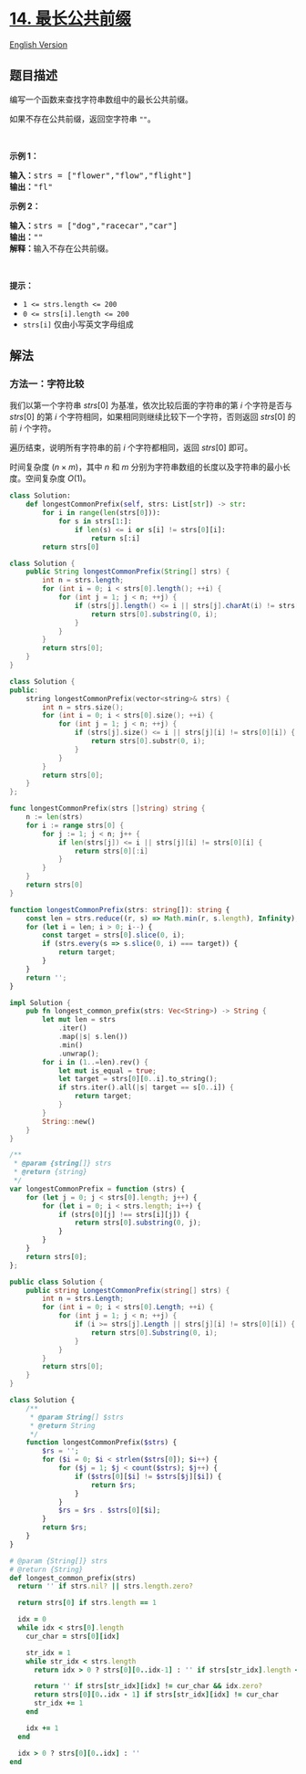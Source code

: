 # [14. 最长公共前缀](https://leetcode.cn/problems/longest-common-prefix)

[English Version](/solution/0000-0099/0014.Longest%20Common%20Prefix/README_EN.md)

<!-- tags:字典树,字符串 -->

## 题目描述

<!-- 这里写题目描述 -->

<p>编写一个函数来查找字符串数组中的最长公共前缀。</p>

<p>如果不存在公共前缀，返回空字符串&nbsp;<code>""</code>。</p>

<p>&nbsp;</p>

<p><strong>示例 1：</strong></p>

<pre>
<strong>输入：</strong>strs = ["flower","flow","flight"]
<strong>输出：</strong>"fl"
</pre>

<p><strong>示例 2：</strong></p>

<pre>
<strong>输入：</strong>strs = ["dog","racecar","car"]
<strong>输出：</strong>""
<strong>解释：</strong>输入不存在公共前缀。</pre>

<p>&nbsp;</p>

<p><strong>提示：</strong></p>

<ul>
	<li><code>1 &lt;= strs.length &lt;= 200</code></li>
	<li><code>0 &lt;= strs[i].length &lt;= 200</code></li>
	<li><code>strs[i]</code> 仅由小写英文字母组成</li>
</ul>

## 解法

### 方法一：字符比较

我们以第一个字符串 $strs[0]$ 为基准，依次比较后面的字符串的第 $i$ 个字符是否与 $strs[0]$ 的第 $i$ 个字符相同，如果相同则继续比较下一个字符，否则返回 $strs[0]$ 的前 $i$ 个字符。

遍历结束，说明所有字符串的前 $i$ 个字符都相同，返回 $strs[0]$ 即可。

时间复杂度 $(n \times m)$，其中 $n$ 和 $m$ 分别为字符串数组的长度以及字符串的最小长度。空间复杂度 $O(1)$。

<!-- tabs:start -->

```python
class Solution:
    def longestCommonPrefix(self, strs: List[str]) -> str:
        for i in range(len(strs[0])):
            for s in strs[1:]:
                if len(s) <= i or s[i] != strs[0][i]:
                    return s[:i]
        return strs[0]
```

```java
class Solution {
    public String longestCommonPrefix(String[] strs) {
        int n = strs.length;
        for (int i = 0; i < strs[0].length(); ++i) {
            for (int j = 1; j < n; ++j) {
                if (strs[j].length() <= i || strs[j].charAt(i) != strs[0].charAt(i)) {
                    return strs[0].substring(0, i);
                }
            }
        }
        return strs[0];
    }
}
```

```cpp
class Solution {
public:
    string longestCommonPrefix(vector<string>& strs) {
        int n = strs.size();
        for (int i = 0; i < strs[0].size(); ++i) {
            for (int j = 1; j < n; ++j) {
                if (strs[j].size() <= i || strs[j][i] != strs[0][i]) {
                    return strs[0].substr(0, i);
                }
            }
        }
        return strs[0];
    }
};
```

```go
func longestCommonPrefix(strs []string) string {
	n := len(strs)
	for i := range strs[0] {
		for j := 1; j < n; j++ {
			if len(strs[j]) <= i || strs[j][i] != strs[0][i] {
				return strs[0][:i]
			}
		}
	}
	return strs[0]
}
```

```ts
function longestCommonPrefix(strs: string[]): string {
    const len = strs.reduce((r, s) => Math.min(r, s.length), Infinity);
    for (let i = len; i > 0; i--) {
        const target = strs[0].slice(0, i);
        if (strs.every(s => s.slice(0, i) === target)) {
            return target;
        }
    }
    return '';
}
```

```rust
impl Solution {
    pub fn longest_common_prefix(strs: Vec<String>) -> String {
        let mut len = strs
            .iter()
            .map(|s| s.len())
            .min()
            .unwrap();
        for i in (1..=len).rev() {
            let mut is_equal = true;
            let target = strs[0][0..i].to_string();
            if strs.iter().all(|s| target == s[0..i]) {
                return target;
            }
        }
        String::new()
    }
}
```

```js
/**
 * @param {string[]} strs
 * @return {string}
 */
var longestCommonPrefix = function (strs) {
    for (let j = 0; j < strs[0].length; j++) {
        for (let i = 0; i < strs.length; i++) {
            if (strs[0][j] !== strs[i][j]) {
                return strs[0].substring(0, j);
            }
        }
    }
    return strs[0];
};
```

```cs
public class Solution {
    public string LongestCommonPrefix(string[] strs) {
        int n = strs.Length;
        for (int i = 0; i < strs[0].Length; ++i) {
            for (int j = 1; j < n; ++j) {
                if (i >= strs[j].Length || strs[j][i] != strs[0][i]) {
                    return strs[0].Substring(0, i);
                }
            }
        }
        return strs[0];
    }
}
```

```php
class Solution {
    /**
     * @param String[] $strs
     * @return String
     */
    function longestCommonPrefix($strs) {
        $rs = '';
        for ($i = 0; $i < strlen($strs[0]); $i++) {
            for ($j = 1; $j < count($strs); $j++) {
                if ($strs[0][$i] != $strs[$j][$i]) {
                    return $rs;
                }
            }
            $rs = $rs . $strs[0][$i];
        }
        return $rs;
    }
}
```

```rb
# @param {String[]} strs
# @return {String}
def longest_common_prefix(strs)
  return '' if strs.nil? || strs.length.zero?

  return strs[0] if strs.length == 1

  idx = 0
  while idx < strs[0].length
    cur_char = strs[0][idx]

    str_idx = 1
    while str_idx < strs.length
      return idx > 0 ? strs[0][0..idx-1] : '' if strs[str_idx].length <= idx

      return '' if strs[str_idx][idx] != cur_char && idx.zero?
      return strs[0][0..idx - 1] if strs[str_idx][idx] != cur_char
      str_idx += 1
    end

    idx += 1
  end

  idx > 0 ? strs[0][0..idx] : ''
end
```

<!-- tabs:end -->

<!-- end -->
